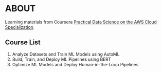 # ABOUT

Learning materials from Coursera [Practical Data Science on the AWS Cloud Specialization](https://www.coursera.org/specializations/practical-data-science).

## Course List

1. Analyze Datasets and Train ML Models using AutoML
2. Build, Train, and Deploy ML Pipelines using BERT
3. Optimize ML Models and Deploy Human-in-the-Loop Pipelines
